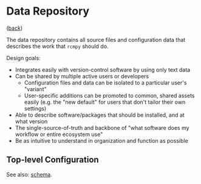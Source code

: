 <!--
    =====================================
    generator=datazen
    version=3.1.0
    hash=4e92d9930b81742f094d65fc35fb1b4a
    =====================================
-->

# Data Repository

([back](../README.md#getting-started))

The data repository contains all source files and configuration data that
describes the work that `rcmpy` should do.

Design goals:
- Integrates easily with version-control software by using only text data
- Can be shared by multiple active users or developers
   - Configuration files and data can be isolated to a particular user's
   "variant"
   - User-specific additions can be promoted to common, shared assets easily
   (e.g. the "new default" for users that don't tailor their own settings)
- Able to describe software/packages that should be installed, and at what
version
- The single-source-of-truth and backbone of "what software does my workflow or
entire ecosystem use"
- Be as intuitive to understand in organization and function as possible

## Top-level Configuration

See also: [schema](../rcmpy/data/schemas/Config.yaml).
